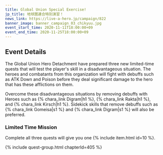 ```yaml
---
title: Global Union Special Exercise!
jp_title: 地球圏連合特別演習！
news_link: https://live-a-hero.jp/campaign/822
banner_image: banner_campaign_03_chikyuu.jpg
event_start_time: 2020-11-11T18:00:00+09
event_end_time: 2020-11-25T18:00:00+09
---
```


## Event Details

The Global Union Hero Detachment have prepared three new limited-time quests that will test the player's skill in a disadvantageous situation. The heroes and combatants from this organization will fight with debuffs such as ATK Down and Poison before they deal significant damage to the hero that has these afflictions on them.

Overcome these disadvantageous situations by removing debuffs with Heroes such as {% chara_link Digram|h1 %}, {% chara_link Rakta|h1 %},
and {% chara_link Kirsch|h1 %}. Sidekick skills that remove debuffs such as {% chara_link Gomeisa|s1 %} and {% chara_link Digram|s1 %} will also be preferred.

### Limited Time Mission

Complete all three quests will give you one {% include item.html id=10 %}.

{% include quest-group.html chapterId=405 %}
